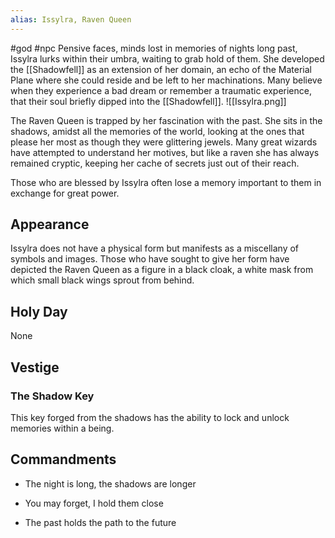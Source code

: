 ```yaml
---
alias: Issylra, Raven Queen
---
```


#god #npc 
Pensive faces, minds lost in memories of nights long past, Issylra lurks within their umbra, waiting to grab hold of them. She developed the [[Shadowfell]] as an extension of her domain, an echo of the Material Plane where she could reside and be left to her machinations. Many believe when they experience a bad dream or remember a traumatic experience, that their soul briefly dipped into the [[Shadowfell]].
<span class="rightimg"><span class="smallimg">![[Issylra.png]]</span></span>
  

The Raven Queen is trapped by her fascination with the past. She sits in the shadows, amidst all the memories of the world, looking at the ones that please her most as though they were glittering jewels. Many great wizards have attempted to understand her motives, but like a raven she has always remained cryptic, keeping her cache of secrets just out of their reach.

  

Those who are blessed by Issylra often lose a memory important to them in exchange for great power.

  

## Appearance

Issylra does not have a physical form but manifests as a miscellany of symbols and images. Those who have sought to give her form have depicted the Raven Queen as a figure in a black cloak, a white mask from which small black wings sprout from behind.

  

## Holy Day

None


## Vestige
### The Shadow Key

This key forged from the shadows has the ability to lock and unlock memories within a being. 

  

## Commandments

-   The night is long, the shadows are longer
    
-   You may forget, I hold them close
    
-   The past holds the path to the future
    